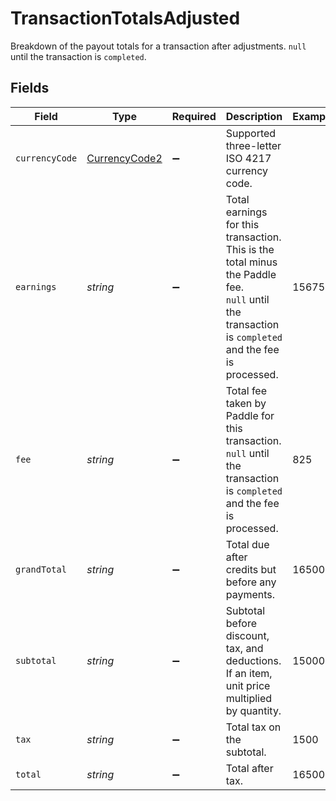 # TransactionTotalsAdjusted

Breakdown of the payout totals for a transaction after adjustments. `null` until the transaction is `completed`.


## Fields

| Field                                                                                                                                               | Type                                                                                                                                                | Required                                                                                                                                            | Description                                                                                                                                         | Example                                                                                                                                             |
| --------------------------------------------------------------------------------------------------------------------------------------------------- | --------------------------------------------------------------------------------------------------------------------------------------------------- | --------------------------------------------------------------------------------------------------------------------------------------------------- | --------------------------------------------------------------------------------------------------------------------------------------------------- | --------------------------------------------------------------------------------------------------------------------------------------------------- |
| `currencyCode`                                                                                                                                      | [CurrencyCode2](../../models/shared/currencycode2.md)                                                                                               | :heavy_minus_sign:                                                                                                                                  | Supported three-letter ISO 4217 currency code.                                                                                                      |                                                                                                                                                     |
| `earnings`                                                                                                                                          | *string*                                                                                                                                            | :heavy_minus_sign:                                                                                                                                  | Total earnings for this transaction. This is the total minus the Paddle fee. <br/>`null` until the transaction is `completed` and the fee is processed. | 15675                                                                                                                                               |
| `fee`                                                                                                                                               | *string*                                                                                                                                            | :heavy_minus_sign:                                                                                                                                  | Total fee taken by Paddle for this transaction. `null` until the transaction is `completed` and the fee is processed.                               | 825                                                                                                                                                 |
| `grandTotal`                                                                                                                                        | *string*                                                                                                                                            | :heavy_minus_sign:                                                                                                                                  | Total due after credits but before any payments.                                                                                                    | 16500                                                                                                                                               |
| `subtotal`                                                                                                                                          | *string*                                                                                                                                            | :heavy_minus_sign:                                                                                                                                  | Subtotal before discount, tax, and deductions. If an item, unit price multiplied by quantity.                                                       | 15000                                                                                                                                               |
| `tax`                                                                                                                                               | *string*                                                                                                                                            | :heavy_minus_sign:                                                                                                                                  | Total tax on the subtotal.                                                                                                                          | 1500                                                                                                                                                |
| `total`                                                                                                                                             | *string*                                                                                                                                            | :heavy_minus_sign:                                                                                                                                  | Total after tax.                                                                                                                                    | 16500                                                                                                                                               |
